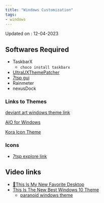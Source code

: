 ```yaml
---
title: "Windows Customization"
tags:
- windows
---
```

Updated on : 12-04-2023

## Softwares Required
- TaskbarX 
	- `choco install taskbarx`
- [UltraUXThemePatcher]( https://mhoefs.eu/software_uxtheme.php?lang=en)
- [7tsp gui](https://www.deviantart.com/devillnside/art/7TSP-GUI-2019-Edition-804769422)
- Rainmeter 
- nexusDock 

### Links to Themes
[deviant art windows theme link](https://www.deviantart.com/tag/windows10themes?order=this-month)

[AIO for Windows](https://www.deviantart.com/niivu/art/AIO-for-Windows-919037907)

[Kora Icon Theme](https://www.deviantart.com/oldlss/art/Kora-Icon-Theme-Upd-908933376)

### Icons
- [7tsp explore link](https://www.deviantart.com/tag/7tsp)

## Video links
- [🎥This Is My New Favorite Desktop](https://www.youtube.com/watch?v=rYBYDH9ao58)
- [This Is The New Best Windows 10 Theme](https://www.youtube.com/watch?v=DRyGOkD9ouU)
	- [paranoid windows theme](https://drive.google.com/file/d/1rsZTJM0anslpthQsbB1F0M3qTWgpweKe/view)